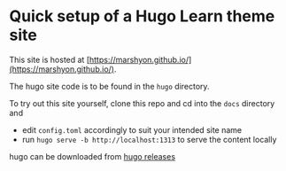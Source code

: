 # Quick setup of a Hugo Learn theme site

This site is hosted at [https://marshyon.github.io/](https://marshyon.github.io/).

The hugo site code is to be found in the `hugo` directory.

To try out this site yourself, clone this repo and cd into the `docs` directory and 

* edit `config.toml` accordingly to suit your intended site name
* run `hugo serve -b http://localhost:1313` to serve the content locally 

hugo can be downloaded from [hugo releases](https://github.com/gohugoio/hugo/releases)

